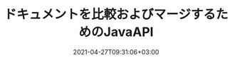 ---
############################# Static ############################
layout: "product"
date: 2021-04-27T09:31:06+03:00
draft: false

product: "Comparison"
product_tag: "comparison"
platform: "Java"
platform_tag: "java"

############################# Head ############################
head_title: "Javaドキュメント比較API| PDF WordExcelHTMLのテキストとスタイルを比較する"
head_description: "Word Excel PPTX OpenOffice、Web、PDF、AutoCADおよびその他のファイル形式を比較およびマージするためのJavaドキュメント比較API。変更を追跡するドキュメントを比較する."

############################# Header ############################
title: "ドキュメントを比較およびマージするためのJavaAPI"
description: "Javaアプリケーションを構築して、コンテンツとテキストスタイルを効率的に比較し、すべての業界標準のドキュメントおよび画像ファイル形式での違いを確認します。."
button:
    enable: true
    icon: "fas fa-arrow-down"
    label: "無料トライアルをダウンロード"
    link: "https://downloads.groupdocs.com/comparison/java"

############################# SubMenu ############################
submenu:
    enable: true
    
    left:
        img_alt: "GroupDocs.Comparison for Java"
        image: "https://www.groupdocs.cloud/templates/groupdocs/images/product-logos/groupdocs-comparison-java.png"
        product: "GroupDocs.Comparison"
        platform: "Java"

    middle:
        button:
            - link: "#overview"
              text: "概要"

            - link: "#features"
              text: "特徴"

            - link: "#support"
              text: "サポート"

            - link: "https://products.groupdocs.app/comparison"
              text: "ライブデモ"

            - link: "https://purchase.groupdocs.com/pricing/comparison/java"
              text: "価格設定"

    right:
        link_download: "https://downloads.groupdocs.com/comparison"
        link_learn: "https://docs.groupdocs.com/comparison/java/"
        link_buy: "https://purchase.groupdocs.com"

############################# Overview ############################
overview:
    enable: true
    example_image: "/border/Comparison-example.jpg"
    content: |
      GroupDocs.Comparison for Javaは、Java環境でドキュメント比較アプリケーションを開発するのに役立つ最も柔軟で使いやすいAPIです。差分チェッカーとドキュメントマージAPIを使用すると、コンテンツの変更と相違、および類似のドキュメント形式間のテキストスタイルを検出できます。 PDF、HTML、Microsoft Office Word、Excelスプレッドシート、PowerPointプレゼンテーション、Outlook電子メール、Visioダイアグラム、OpenDocument、AutoCAD、画像など、すべての業界標準のドキュメント形式の比較をサポートしています。変更追跡機能を使用して、ソースドキュメントとターゲットドキュメントの違いの概要が包括的な比較ドキュメントに表示されます。 GroupDocs.Comparison for Java APIを使用すると、ファイルやストリームを介して、パスワードで保護された単純なドキュメントや暗号化されたドキュメントを取得して保存できます。  
        
      GroupDocs.Comparison for Javaでは、システムに外部ソフトウェアをインストールする必要はありません。すべてのJavaバージョンと互換性があり、Javaランタイムを実行できる一般的なオペレーティングシステム（Windows、Linux、MacOS）をサポートします。
    examples:
      enable: true
      
      
    tabs:
      enable: true
      
      ## TAB ONE ##
      tab_one:
        description: |
          以下は、GroupDocs.Comparison for Javaの概要です。
      
        right:
          enable: true
          icon: "fab fa-html5"
          title: "概要"
          content: |
            * コンテンツとスタイルを比較する
            * 比較の概要を取得する
            * Wordの変更を受け入れる/拒否する
            * 3つの単語ファイルをマージして比較する
            * ストリームのサポート
            * ストリームを介したファイルタイプの検出
            * 保護されたファイルを比較する
            * 暗号化されたファイルを比較する
            * 比較を画像として保存
            * Wordの特定のページを比較する
            * PDFで透かしを比較
            * 変更の適用/破棄
      
      ## TAB TWO ##
      tab_two:
        description: |
          GroupDocs.Comparison for Javaは、Microsoft Office、画像、図など、一般的な[ドキュメントファイル形式]（https://docs.groupdocs.com/comparison/java/supported-document-formats/）をすべてサポートしています。
        left:
          enable: true
          table:
            # table loop
            - title: "Microsoft Office"
              content: |
                * **Word:** [DOC](https://products.groupdocs.com/comparison/java/doc/), [DOCX](https://products.groupdocs.com/comparison/java/docx/), [DOCM](https://products.groupdocs.com/comparison/java/docm/), [DOT](https://products.groupdocs.com/comparison/java/dot/), [DOTX](https://products.groupdocs.com/comparison/java/dotx/), [DOTM](https://products.groupdocs.com/comparison/java/dotm/), [RTF](https://products.groupdocs.com/comparison/java/rtf/), [TXT](https://products.groupdocs.com/comparison/java/txt/)
                * **Excel:** [XLS](https://products.groupdocs.com/comparison/java/xls/), [XLSX](https://products.groupdocs.com/comparison/java/xlsx/), [XLSM](https://products.groupdocs.com/comparison/java/xlsm/), [XLSB](https://products.groupdocs.com/comparison/java/xlsb/), [XLTM](https://products.groupdocs.com/comparison/java/xltm/), [XLT](https://products.groupdocs.com/comparison/java/xlt/), [XLTM](https://products.groupdocs.com/comparison/java/xltm/), [XLTX](https://products.groupdocs.com/comparison/java/xltx/), [XLAM](https://products.groupdocs.com/comparison/java/xlam/), [SXC](https://products.groupdocs.com/comparison/java/sxc/), [SpreadsheetML](https://products.groupdocs.com/comparison/java/xml/)
                * **PowerPoint:** [PPT](https://products.groupdocs.com/comparison/java/ppt/), [PPTX](https://products.groupdocs.com/comparison/java/pptx/), [PPS](https://products.groupdocs.com/comparison/java/pps/), [PPSX](https://products.groupdocs.com/comparison/java/ppsx/), [PPSM](https://products.groupdocs.com/comparison/java/ppsm/), [POT](https://products.groupdocs.com/comparison/java/pot/), [POTM](https://products.groupdocs.com/comparison/java/potm/), [POTX](https://products.groupdocs.com/comparison/java/potx/), [PPTM](https://products.groupdocs.com/comparison/java/pptm/)
                * **Visio:** [VSD](https://products.groupdocs.com/comparison/java/vsd/), [VDX](https://products.groupdocs.com/comparison/java/vdx/), [VSS](https://products.groupdocs.com/comparison/java/vss/), [VSSX](https://products.groupdocs.com/comparison/java/vssx/), [VSX](https://products.groupdocs.com/comparison/java/vsx/), [VST](https://products.groupdocs.com/comparison/java/vst/), [VSTX](https://products.groupdocs.com/comparison/java/vstx/), [VTX](https://products.groupdocs.com/comparison/java/vtx/), [VSDX](https://products.groupdocs.com/comparison/java/vsdx/), [VDW](https://products.groupdocs.com/comparison/java/vdw/), [VSTM](https://products.groupdocs.com/comparison/java/vstm/), [VSSM](https://products.groupdocs.com/comparison/java/vssm/), [VSDM](https://products.groupdocs.com/comparison/java/vsdm/)
                * **Outlook:** [MSG](https://products.groupdocs.com/comparison/java/msg/), [EML](https://products.groupdocs.com/comparison/java/eml/), [EMLX](https://products.groupdocs.com/comparison/java/emlx/), [PST](https://products.groupdocs.com/comparison/java/pst/), [OST](https://products.groupdocs.com/comparison/java/ost/)
                * **OneNote:** [ONE](https://products.groupdocs.com/comparison/java/one/)

        right:
          enable: true
          table:
            # table loop
            - title: "その他のフォーマット"
              content: |
                * **プログラミング言語**：CS、Java、CPP、JS、PY、RB、PL、ASM、GROOVY、JSON、ActionScript、PHP、SQL、LOG、DIFF、LESS、SCALA
                * ** OpenDocument **：ODT、OTT、ODS、ODP、OTP
                * **ポータブル**：PDF、MOBI
                * ** AutoCAD **：DXF、DWG
                * **メール**：EML、EMLX、MSG
                * **画像**：JPEG、BMP、PNG、GIF、DCM、DICOM、DjVu
                * ** Web **：HTM、HTML、MHTML
                * **テキスト**：TXT

      ## TAB THREE ##
      tab_three:
        description: |
          GroupDocs.Comparison for Javaは、次のオペレーティングシステム、フレームワーク、およびパッケージマネージャーをサポートしています。
      
        left:
          enable: true
          table:
            - icon: "fab fa-windows"
              title: "オペレーティングシステム"
              content: |
                *MicrosoftWindowsデスクトップ
                * Microsoft Windows Server
                * Linux
                * マックOS

            - icon: "fas fa-code"
              title: "サポートされているフレームワーク"
              content: |
                * Java 7（1.7）以降

        right:
          enable: true
          table:
            - icon: "fas fa-cogs"
              title: "開発環境"
              content: |
                * NetBeans
                * IntelliJ IDEA
                *Eclipse
            - icon: "fas fa-tools"
              title: "ビルド自動化ツール"
              content: |
                * Maven

############################# Features ############################
features:
    enable: true
    title: "GroupDocs.Comparison for Java Features"

    feature:
      - icon: "fas fa-copy"
        content: "コンテンツとテキストスタイルの両方の変更を比較して特定する"

      - icon: "fas fa-eye"
        content: "比較されたドキュメントに関する要約された比較リストを保存する"

      - icon: "fas fa-bolt"
        content: "Word文書の特定のページを比較する"

      - icon: "fas fa-file-powerpoint"
        content: "最大3つのMicrosoftWordファイルをマージして、「変更の追跡」のサポートと比較します"

      - icon: "fas fa-code"
        content: "比較中にどのドキュメントからどの変更が行われているかを簡単に特定"

      - icon: "fas fa-cloud"
        content: "ソースドキュメントの読み取りとストリームを介した結果ドキュメントの送信のサポート"

      - icon: "fas fa-remove-format"
        content: "ストリームからのフェッチ中にファイル形式のタイプを検出する"

      - icon: "fas fa-comment-slash"
        content: "パスワードで保護されたドキュメントを比較する"

      - icon: "fas fa-location-arrow"
        content: "比較結果を画像として保存"

      - icon: "fas fa-border-all"
        content: "さまざまなファイル形式を画像として比較する"

      - icon: "fas fa-wrench"
        content: "PDFドキュメントの透かしを比較する"

      - icon: "fas fa-columns"
        content: "ファイルまたはストリームからドキュメントを比較し、ストリームまたはファイルを介して結果ドキュメントを送信します"

      - icon: "fas fa-file-word"
        content: "Word、PDF、またはExcelファイルの比較後に変更を受け入れるか破棄する"

      - icon: "fas fa-envelope"
        content: "ファイルまたはストリームを介して暗号化されたドキュメントを比較する"

      - icon: "fas fa-print"
        content: "比較操作のための従量制ライセンスオプション"

      - icon: "fas fa-file-archive"
        content: "PDF、Word、Excel、PowerPoint、およびメモドキュメントを比較するときにマークされた変更のテキストを強調表示する"

      - icon: "fas fa-lock"
        content: "PDF、PowerPointのスライドと図の変更の正しい座標を計算する"

      - icon: "fas fa-file-code"
        content: "複数（2つ以上）のPDF、Excel、OneNote、図、電子メール、およびテキストドキュメントを比較する"
      
      - icon: "fas fa-fill-drip"
        content: "サポートされているファイル形式のヘッダーとフッターを比較する"

      - icon: "fas fa-file-excel"
        content: "ドキュメントを比較し、さまざまな形式のドキュメントページを画像として保存"

    more_feature:
      - title: "JavaAPIを使用してドキュメントを簡単に比較"
        content: |
          GroupDocs.Comparison for Java APIを使用すると、サポートされている形式のドキュメントを簡単に比較して、それらの違いを見つけることができます。次の例は、Javaを使用して2つのMicrosoftWord文書を比較する方法を示しています。
          
          ```java
          try (Comparer comparer = new Comparer("D:\\source.pdf")) {
              comparer.add("D:\\target.pdf");
              comparer.compare("D:\\result.pdf");
          }
          ```
      - title: "比較詳細レベルの指定"
        content: "GroupDocs.Comparison for Javaを使用すると、3つのレベルでドキュメントを比較できます。比較強度を低（画像グリッドの精度でテキストを単語ごとに比較= 50）、中（画像グリッドの精度で文字ごとに比較= 100）、または高（画像グリッドの精度で文字ごとにテキストを比較）に設定できます。グリッド=150）."

      - title: "テキストスタイルを比較する"
        content: "GroupDocs.Comparison for Java APIを使用すると、ドキュメントコンテンツに加えて、テキストスタイルも比較できます。.

        フォント名、サイズ、色、スタイル（太字、斜体、下線、スモールキャップス、ハイパーリンク）、および該当する場合はアンダーカラーを比較して、単語や文字を比較しながら、比較対象のドキュメント間の違いを確認することもできます。  

        段落の比較では、配置、インデント（左インデント、右インデント）、間隔（後のスペース、前のスペース）、最初の行のインデント、および行の間隔も比較できます。  

        同様に、該当する場合は、GroupDocs.Comparison forJavaAPIを使用してページの他のセクションを比較することもできます。セクションには、フッターの距離、ページの余白（左、右、上、下）、ページの高さ、ページの向き、境界線の色、線の幅が含まれます。」"

############################# Support ############################
support:
    enable: true

############################# Solutions ############################
solutions:
    enable: true
    title: "GroupDocs.Comparisonは、他の一般的な開発環境向けのドキュメント表示APIを提供します"

    solution:
        - img_alt: "GroupDocs.Comparison for .NET"
          image: "https://www.groupdocs.cloud/templates/groupdocs/images/product-logos/groupdocs-comparison-net.png"
          product: "GroupDocs.Comparison"
          platform: ".NET"
          link: "/comparison/net/"

############################# Back to top ###############################
back_to_top:
  enable: true
---